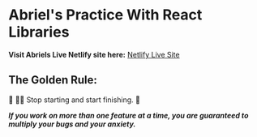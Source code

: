 # Abriel's Practice With React Libraries

**Visit Abriels Live Netlify site here:** [Netlify Live Site]()

## The Golden Rule:
🦸 🦸‍♂️ Stop starting and start finishing. 🏁

***If you work on more than one feature at a time, you are guaranteed to multiply your bugs and your anxiety.***